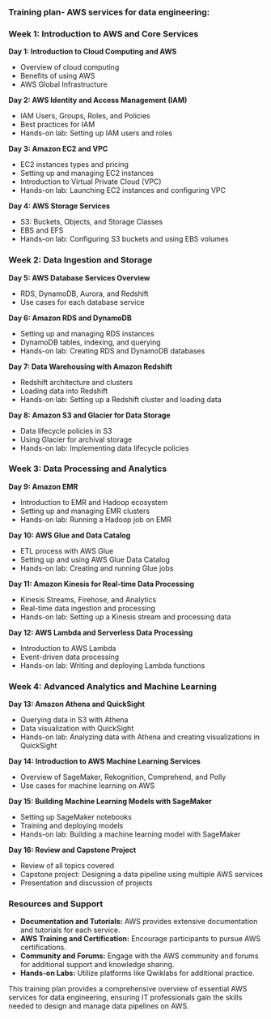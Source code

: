 ### Training plan- AWS services for data engineering:

### Week 1: Introduction to AWS and Core Services
**Day 1: Introduction to Cloud Computing and AWS**
- Overview of cloud computing
- Benefits of using AWS
- AWS Global Infrastructure

**Day 2: AWS Identity and Access Management (IAM)**
- IAM Users, Groups, Roles, and Policies
- Best practices for IAM
- Hands-on lab: Setting up IAM users and roles

**Day 3: Amazon EC2 and VPC**
- EC2 instances types and pricing
- Setting up and managing EC2 instances
- Introduction to Virtual Private Cloud (VPC)
- Hands-on lab: Launching EC2 instances and configuring VPC

**Day 4: AWS Storage Services**
- S3: Buckets, Objects, and Storage Classes
- EBS and EFS
- Hands-on lab: Configuring S3 buckets and using EBS volumes

### Week 2: Data Ingestion and Storage
**Day 5: AWS Database Services Overview**
- RDS, DynamoDB, Aurora, and Redshift
- Use cases for each database service

**Day 6: Amazon RDS and DynamoDB**
- Setting up and managing RDS instances
- DynamoDB tables, indexing, and querying
- Hands-on lab: Creating RDS and DynamoDB databases

**Day 7: Data Warehousing with Amazon Redshift**
- Redshift architecture and clusters
- Loading data into Redshift
- Hands-on lab: Setting up a Redshift cluster and loading data

**Day 8: Amazon S3 and Glacier for Data Storage**
- Data lifecycle policies in S3
- Using Glacier for archival storage
- Hands-on lab: Implementing data lifecycle policies

### Week 3: Data Processing and Analytics
**Day 9: Amazon EMR**
- Introduction to EMR and Hadoop ecosystem
- Setting up and managing EMR clusters
- Hands-on lab: Running a Hadoop job on EMR

**Day 10: AWS Glue and Data Catalog**
- ETL process with AWS Glue
- Setting up and using AWS Glue Data Catalog
- Hands-on lab: Creating and running Glue jobs

**Day 11: Amazon Kinesis for Real-time Data Processing**
- Kinesis Streams, Firehose, and Analytics
- Real-time data ingestion and processing
- Hands-on lab: Setting up a Kinesis stream and processing data

**Day 12: AWS Lambda and Serverless Data Processing**
- Introduction to AWS Lambda
- Event-driven data processing
- Hands-on lab: Writing and deploying Lambda functions

### Week 4: Advanced Analytics and Machine Learning
**Day 13: Amazon Athena and QuickSight**
- Querying data in S3 with Athena
- Data visualization with QuickSight
- Hands-on lab: Analyzing data with Athena and creating visualizations in QuickSight

**Day 14: Introduction to AWS Machine Learning Services**
- Overview of SageMaker, Rekognition, Comprehend, and Polly
- Use cases for machine learning on AWS

**Day 15: Building Machine Learning Models with SageMaker**
- Setting up SageMaker notebooks
- Training and deploying models
- Hands-on lab: Building a machine learning model with SageMaker

**Day 16: Review and Capstone Project**
- Review of all topics covered
- Capstone project: Designing a data pipeline using multiple AWS services
- Presentation and discussion of projects

### Resources and Support
- **Documentation and Tutorials:** AWS provides extensive documentation and tutorials for each service.
- **AWS Training and Certification:** Encourage participants to pursue AWS certifications.
- **Community and Forums:** Engage with the AWS community and forums for additional support and knowledge sharing.
- **Hands-on Labs:** Utilize platforms like Qwiklabs for additional practice.

This training plan provides a comprehensive overview of essential AWS services for data engineering, ensuring IT professionals gain the skills needed to design and manage data pipelines on AWS.

